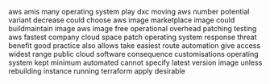 aws amis many operating system play dxc moving aws number potential variant decrease could choose aws image marketplace image could buildmaintain image aws image free operational overhead patching testing aws fastest company cloud space patch operating system response threat benefit good practice also allows take easiest route automation give access widest range public cloud software consequence customisations operating system kept minimum automated cannot specify latest version image unless rebuilding instance running terraform apply desirable